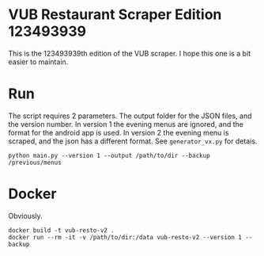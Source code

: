 # VUB Restaurant Scraper Edition 123493939

This is the 123493939th edition of the VUB scraper. I hope this one is a bit easier to maintain.

# Run

The script requires 2 parameters. The output folder for the JSON files, and the version number.
In version 1 the evening menus are ignored, and the format for the android app is used.
In version 2 the evening menu is scraped, and the json has a different format. See `generator_vx.py` for detais.

```
python main.py --version 1 --output /path/to/dir --backup /previous/menus
```

# Docker

Obviously.

```
docker build -t vub-resto-v2 .
docker run --rm -it -v /path/to/dir:/data vub-resto-v2 --version 1 --backup
```